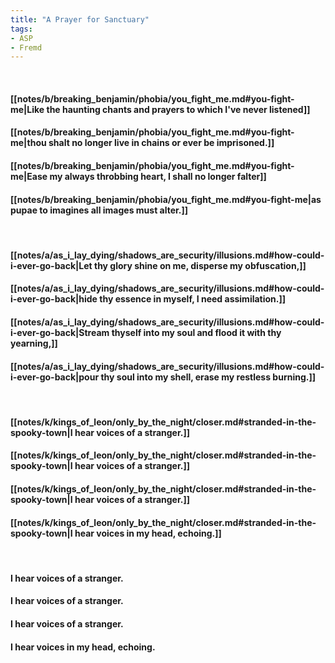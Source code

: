 ```yaml
---
title: "A Prayer for Sanctuary"
tags:
- ASP
- Fremd
---
```

&nbsp;
#### [[notes/b/breaking_benjamin/phobia/you_fight_me.md#you-fight-me|Like the haunting chants and prayers to which I've never listened]]
#### [[notes/b/breaking_benjamin/phobia/you_fight_me.md#you-fight-me|thou shalt no longer live in chains or ever be imprisoned.]]
#### [[notes/b/breaking_benjamin/phobia/you_fight_me.md#you-fight-me|Ease my always throbbing heart, I shall no longer falter]]
#### [[notes/b/breaking_benjamin/phobia/you_fight_me.md#you-fight-me|as pupae to imagines all images must alter.]]
&nbsp;
#### [[notes/a/as_i_lay_dying/shadows_are_security/illusions.md#how-could-i-ever-go-back|Let thy glory shine on me, disperse my obfuscation,]]
#### [[notes/a/as_i_lay_dying/shadows_are_security/illusions.md#how-could-i-ever-go-back|hide thy essence in myself, I need assimilation.]]
#### [[notes/a/as_i_lay_dying/shadows_are_security/illusions.md#how-could-i-ever-go-back|Stream thyself into my soul and flood it with thy yearning,]]
#### [[notes/a/as_i_lay_dying/shadows_are_security/illusions.md#how-could-i-ever-go-back|pour thy soul into my shell, erase my restless burning.]]
&nbsp;
#### [[notes/k/kings_of_leon/only_by_the_night/closer.md#stranded-in-the-spooky-town|I hear voices of a stranger.]]
#### [[notes/k/kings_of_leon/only_by_the_night/closer.md#stranded-in-the-spooky-town|I hear voices of a stranger.]]
#### [[notes/k/kings_of_leon/only_by_the_night/closer.md#stranded-in-the-spooky-town|I hear voices of a stranger.]]
#### [[notes/k/kings_of_leon/only_by_the_night/closer.md#stranded-in-the-spooky-town|I hear voices in my head, echoing.]]
&nbsp;
#### I hear voices of a stranger.
#### I hear voices of a stranger.
#### I hear voices of a stranger.
#### I hear voices in my head, echoing.
